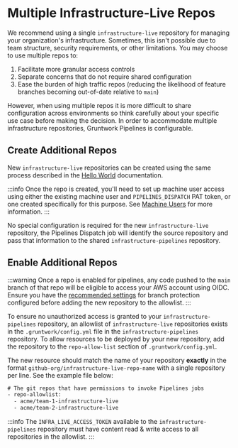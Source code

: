 # Multiple Infrastructure-Live Repos

We recommend using a single `infrastructure-live` repository for managing your organization's infrastructure.
Sometimes, this isn't possible due to team structure, security requirements, or other limitations.
You may choose to use multiple repos to:

1. Facilitate more granular access controls
1. Separate concerns that do not require shared configuration
1. Ease the burden of high traffic repos (reducing the likelihood of feature branches becoming out-of-date relative to `main`)

However, when using multiple repos it is more difficult to share configuration across environments so think carefully about
your specific use case before making the decision.
In order to accommodate multiple infrastructure repositories, Gruntwork Pipelines is configurable.

## Create Additional Repos

New `infrastructure-live` repositories can be created using the same process described in the
[Hello World](../hello-world#setting-up-the-repositories) documentation.

:::info
Once the repo is created, you'll need to set up machine user access using either the existing machine user and `PIPELINES_DISPATCH` PAT token,
or one created specifically for this purpose. See [Machine Users](../using-pipelines/machine-users) for more information.
:::

No special configuration is required for the new `infrastructure-live` repository,
the Pipelines Dispatch job will identify the source repository and pass that information
to the shared `infrastructure-pipelines` repository.

## Enable Additional Repos

:::warning
Once a repo is enabled for pipelines, any code pushed to the `main` branch of that repo will be eligible to access your
AWS account using OIDC. Ensure you have the [recommended settings](../using-pipelines) for branch protection configured before adding the new
repository to the allowlist.
:::

To ensure no unauthorized access is granted to your `infrastructure-pipelines` repository,
an allowlist of `infrastructure-live` repositories exists in the `.gruntwork/config.yml` file in the `infrastructure-pipelines` repository.
To allow resources to be deployed by your new repository,
add the repository to the `repo-allow-list` section of `.gruntwork/config.yml`.

The new resource should match the name of your repository **exactly** in the format
`github-org/infrastructure-live-repo-name` with a single repository per line. See the example file below:

```txt title=infrastructure-pipelines/.gruntwork/config.yml
# The git repos that have permissions to invoke Pipelines jobs
- repo-allowlist:
  - acme/team-1-infrastructure-live
  - acme/team-2-infrastructure-live
```

:::info
The `INFRA_LIVE_ACCESS_TOKEN` available to the `infrastructure-pipelines` repository must have content read & write access to all repositories in the allowlist.
:::
